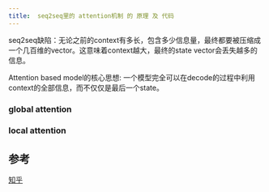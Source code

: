 ```yaml
---
title:  seq2seq里的 attention机制 的 原理 及 代码
---
```


seq2seq缺陷：无论之前的context有多长，包含多少信息量，最终都要被压缩成一个几百维的vector。这意味着context越大，最终的state vector会丢失越多的信息。

Attention based model的核心思想: 一个模型完全可以在decode的过程中利用context的全部信息，而不仅仅是最后一个state。




### global attention


### local attention



## 参考
[知乎](https://www.zhihu.com/question/36591394)

